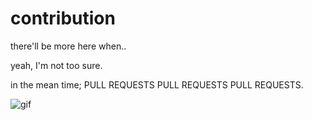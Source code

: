 contribution
============

there'll be more here when..

yeah, I'm not too sure.

in the mean time; PULL REQUESTS PULL REQUESTS PULL REQUESTS.

![gif](http://media3.giphy.com/media/Nx2Lx1RmLadtC/giphy.gif)
